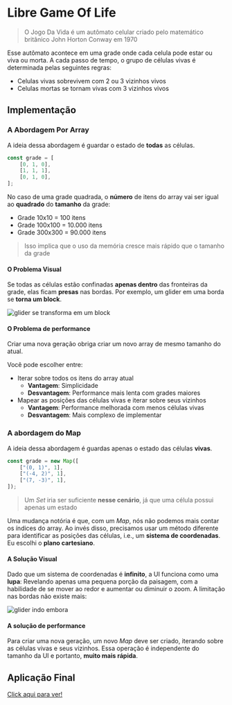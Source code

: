 # Libre Game Of Life

> O Jogo Da Vida é um autômato celular criado pelo matemático britânico John Horton Conway em 1970

Esse autômato acontece em uma grade onde cada celula pode estar ou viva ou morta. A cada passo de
tempo, o grupo de células vivas é determinada pelas seguintes regras:

- Celulas vivas sobrevivem com 2 ou 3 vizinhos vivos
- Celulas mortas se tornam vivas com 3 vizinhos vivos

## Implementação

### A Abordagem Por Array

A ideia dessa abordagem é guardar o estado de **todas** as células.

```ts
const grade = [
    [0, 1, 0],
    [1, 1, 1],
    [0, 1, 0],
];
```

No caso de uma grade quadrada, o **número** de itens do array vai ser igual ao **quadrado** do
**tamanho** da grade:

- Grade 10x10 = 100 itens
- Grade 100x100 = 10.000 itens
- Grade 300x300 = 90.000 itens

> Isso implica que o uso da memória cresce mais rápido que o tamanho da grade

#### O Problema Visual

Se todas as células estão confinadas **apenas dentro** das fronteiras da grade, elas ficam
**presas** nas bordas. Por exemplo, um glider em uma borda se **torna um block**.

![glider se transforma em um block](/images/glider_to_block.gif)

#### O Problema de performance

Criar uma nova geração obriga criar um novo array de mesmo tamanho do atual.

Você pode escolher entre:

- Iterar sobre todos os itens do array atual
  - **Vantagem**: Simplicidade
  - **Desvantagem**: Performance mais lenta com grades maiores
- Mapear as posições das células vivas e iterar sobre seus vizinhos
  - **Vantagem**: Performance melhorada com menos células vivas
  - **Desvantagem**: Mais complexo de implementar

### A abordagem do Map

A ideia dessa abordagem é guardas apenas o estado das células **vivas**.

```ts
const grade = new Map([
    ["(0, 1)", 1],
    ["(-4, 2)", 1],
    ["(7, -3)", 1],
]);
```

> Um _Set_ iria ser suficiente **nesse cenário**, já que uma célula possui apenas um estado

Uma mudança notória é que, com um _Map_, nós não podemos mais contar os índices do array. Ao invés
disso, precisamos usar um método diferente para identificar as posições das células, i.e., um
**sistema de coordenadas**. Eu escolhi o **plano cartesiano**.

#### A Solução Visual

Dado que um sistema de coordenadas é **infinito**, a UI funciona como uma **lupa**: Revelando apenas
uma pequena porção da paisagem, com a habilidade de se mover ao redor e aumentar ou diminuir o zoom.
A limitação nas bordas não existe mais:

![glider indo embora](/images/glider_away.gif)

#### A solução de performance

Para criar uma nova geração, um novo _Map_ deve ser criado, iterando sobre as células vivas e seus
vizinhos. Essa operação é independente do tamanho da UI e portanto, **muito mais rápida**.

## Aplicação Final

[Click aqui para ver!](/libre_game_of_life/index.html)
